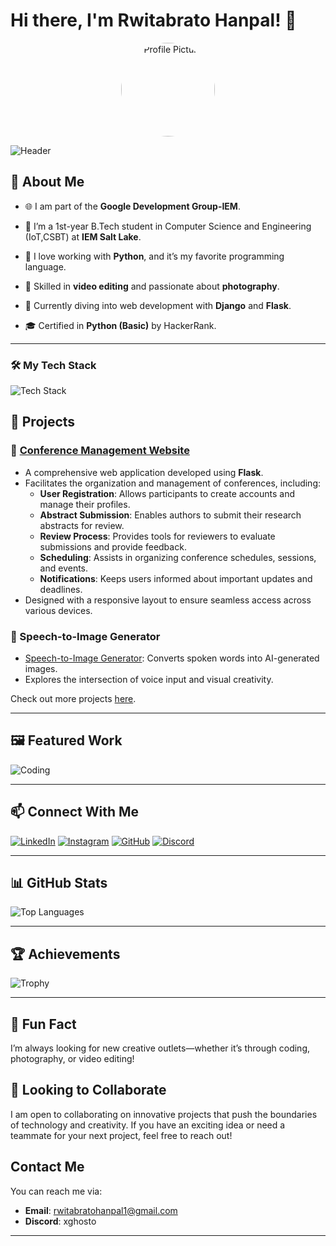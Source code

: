 # Hi there, I'm Rwitabrato Hanpal! 👋

<div align="center">
  <img src="https://github.com/GhostisLive.png" alt="Profile Picture" width="150" style="border-radius: 50%;">
</div>

![Header](https://user-images.githubusercontent.com/your-image-path/header.gif)

## 🚀 About Me

- 🌐 I am part of the **Google Development Group-IEM**.

- 🌱 I’m a 1st-year B.Tech student in Computer Science and Engineering (IoT,CSBT) at **IEM Salt Lake**.
- 🐍 I love working with **Python**, and it’s my favorite programming language.
- 🎥 Skilled in **video editing** and passionate about **photography**.
- 🔧 Currently diving into web development with **Django** and **Flask**.
- 🎓 Certified in **Python (Basic)** by HackerRank.

---

### 🛠️ My Tech Stack

<img src="https://skillicons.dev/icons?i=python,django,flask,html,css,js,react,nextjs,redis,postgresql,mysql,esp32,arduino,platformio" alt="Tech Stack" />


## 🌟 Projects

### 🔗 [Conference Management Website](https://github.com/IIFR-DEV-TEAM/Conference-Management.git)
- A comprehensive web application developed using **Flask**.
- Facilitates the organization and management of conferences, including:
  - **User Registration**: Allows participants to create accounts and manage their profiles.
  - **Abstract Submission**: Enables authors to submit their research abstracts for review.
  - **Review Process**: Provides tools for reviewers to evaluate submissions and provide feedback.
  - **Scheduling**: Assists in organizing conference schedules, sessions, and events.
  - **Notifications**: Keeps users informed about important updates and deadlines.
- Designed with a responsive layout to ensure seamless access across various devices.


### 🎨 Speech-to-Image Generator
- [Speech-to-Image Generator](https://github.com/GhostisLive/Speech-to-Image-Generator): Converts spoken words into AI-generated images.
- Explores the intersection of voice input and visual creativity.

Check out more projects [here](https://github.com/GhostisLive?tab=repositories).

---

## 🖼️ Featured Work

![Coding](https://media.giphy.com/media/L1R1tvI9svkIWwpVYr/giphy.gif)

---

## 📫 Connect With Me

[![LinkedIn](https://img.shields.io/badge/-LinkedIn-0077B5?style=for-the-badge&logo=linkedin&logoColor=white)](https://www.linkedin.com/in/rwitabrato-hanpal-796401319/)
[![Instagram](https://img.shields.io/badge/-Instagram-E4405F?style=for-the-badge&logo=instagram&logoColor=white)](https://instagram.com/rwitabrato_hanpal)
[![GitHub](https://img.shields.io/badge/-GitHub-181717?style=for-the-badge&logo=github&logoColor=white)](https://github.com/GhostisLive)
[![Discord](https://img.shields.io/badge/Discord-xghosto-7289DA?style=for-the-badge&logo=discord&logoColor=white)](https://discordapp.com/users/xghosto)


---

## 📊 GitHub Stats

![Top Languages](https://github-readme-stats.vercel.app/api/top-langs/?username=GhostisLive&layout=compact&theme=radical)


---

## 🏆 Achievements

![Trophy](https://github-profile-trophy.vercel.app/?username=GhostisLive&theme=onedark&row=1&column=5)

---

## 🐾 Fun Fact

I’m always looking for new creative outlets—whether it’s through coding, photography, or video editing!

## 🤝 Looking to Collaborate

I am open to collaborating on innovative projects that push the boundaries of technology and creativity. If you have an exciting idea or need a teammate for your next project, feel free to reach out!

## Contact Me

You can reach me via:
- **Email**: rwitabratohanpal1@gmail.com
- **Discord**: xghosto

---


